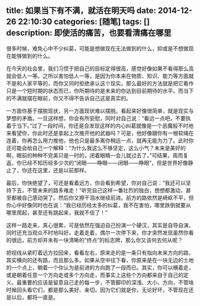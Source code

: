 title: 如果当下有不满，就活在明天吗
date: 2014-12-26 22:10:30
categories: [随笔]
tags: []
description: 即使活的痛苦，也要看清痛在哪里
---
很多时候，难免心中不少纠葛，可能是想做现在无法做到的什么，抑或是不想做现在能够做到的什么。

在今天的社会里，我们习惯于把自己的目标定得很高，感觉好像如果不看得那么高就会低人一等。之所以害怕低人一等，是因为你本来在物质、知识、能力等方面就不是和人家平等的，而你又同时拒绝承认这个现实。那么最好的方法就是把它看作只是一个短时期的状态而已，你所期待的是未来的你达到目前期待的水平。而当下的不满就摆在眼前，你又不得不告诉自己这是真实的。<!--more-->

一方面你基于摆脱现状，另一方面现状难以摆脱。看起来好像很简单，就是现实与梦想的矛盾。一旦这样想，你会有所安慰，同时对自己说：“看远一点吧，不要执着于当下。”过了一段时间，你还是会发现这样的内心纠葛就像是一个恶魔般不时地来看望你，你此时还是拿起上次推开他的武器吗？可是，他好像跟你有一根软绳在连着，你再怎么用力推他，他也只是最多离你稍远一点，就再无能为力了。此时你还可能会给自己一个解释：“为什么我这么不够坚定，这么小气？未来是美好的啊，眼前的种种不完美只是一时的，闭着眼睛一会儿就过去了。”可结果，周而复返，你已经不知历经多少次的“闭眼——睁眼——闭眼——睁眼”，但是世界好像静止了，你还在这里，还是以前那样。

最后，你快绝望了，可还是看着远方，你会看到希望，你对自己说：“我还可以坚持下去，不管未来的路多难走！”听完自己这样一番壮烈的独白，想想都激动，甚至都被自己感动哭了。然后你又擦干泪水继续前进。前方的路依然是崎岖不平，但你心中好像同时也在说：“我已经历经太多的纠葛，我不在害怕，哪里跌倒就要从哪里爬起，甚至还有跳起来，我就不信了！”

这样一路走来，真心很累，可是依然在强迫自己扮演一个硬汉，其实是自导自演，同时还充当观众不时地叫好。走着走着，偶尔一次停下来，你才突然发现虽然你看的很远，前方却并未有一块清晰的“终点”的标志牌，那么你又该何去何从呢？

把视线从紧盯着远方拉回来，看看左右，原来走的是一条只有指向未来方向的路，其实横向的还有路，而且那么多。如果从空中往下看，你原来是在一块无边的土地的一个点上，朝着一个你认为是前进的方向跑了一段而已。其实，你可以横着走，或是朝着任意一个方向走或多个方向走，而事实上这些个方向都来自于自己的定义。最重要的应该是留意自己走的每一步，不管脚印的深浅、大小、方向，不管啥时候回头看它们，都是那么美好、亲切。因为它们就是你，无论好坏，不管现在还是以后，都将一直是。
